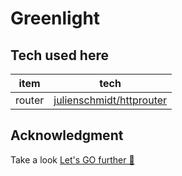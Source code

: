# Greenlight

## Tech used here
| item            | tech                                                                        |
|:-----------------:|:-----------------------------------------------------------------------------:|
| router          | [julienschmidt/httprouter](https://github.com/julienschmidt/httprouter)     |

## Acknowledgment
Take a look [Let's GO further 💞](https://lets-go-further.alexedwards.net/)

